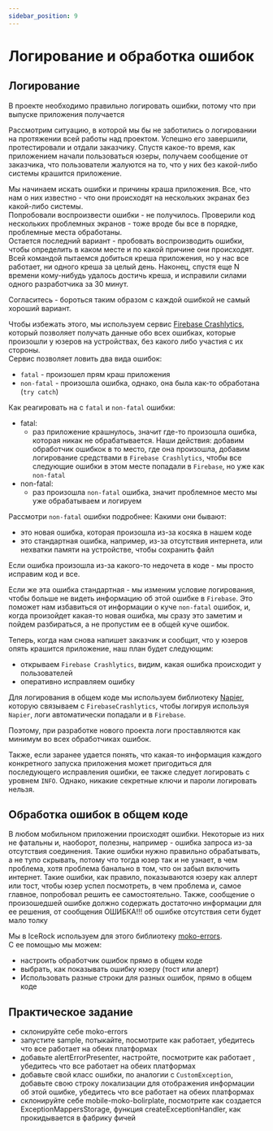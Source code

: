 ```yaml
---
sidebar_position: 9
---
```


# Логирование и обработка ошибок

## Логирование

В проекте необходимо правильно логировать ошибки, потому что при выпуске приложения получается

Рассмотрим ситуацию, в которой мы бы не заботились о логировании на протяжении всей работы над проектом. Успешно его завершили, протестировали и отдали заказчику.
Спустя какое-то время, как приложением начали пользоваться юзеры, получаем сообщение от заказчика, что пользователи жалуются на то, что у них без какой-либо системы крашится приложение.

Мы начинаем искать ошибки и причины краша приложения. Все, что нам о них известно - что они происходят на нескольких экранах без какой-либо системы.  
Попробовали воспроизвести ошибки - не получилось. Проверили код нескольких проблемных экранов - тоже вроде бы все в порядке, проблемные места обработаны.  
Остается последний вариант - пробовать воспроизводить ошибки, чтобы определить в каком месте и по какой причине они происходят. Всей командой пытаемся добиться креша приложения, но у нас все работает, ни одного креша за целый день.
Наконец, спустя еще N времени кому-нибудь удалось достичь креша, и исправили силами одного разработчика за 30 минут.  

Согласитесь - бороться таким образом с каждой ошибкой не самый хороший вариант. 

Чтобы избежать этого, мы используем сервис [Firebase Crashlytics](https://firebase.google.com/docs/crashlytics), который позволяет получать данные обо всех ошибках, которые произошли у юзеров на устройствах, без какого либо участия с их стороны.  
Сервис позволяет ловить два вида ошибок:
  - `fatal` - произошел прям краш приложения
  - `non-fatal` - произошла ошибка, однако, она была как-то обработана (`try catch`)

Как реагировать на с `fatal` и `non-fatal` ошибки:
- fatal:
  - раз приложение крашнулось, значит где-то произошла ошибка, которая никак не обрабатывается. Наши действия: добавим обработчик ошибкок в то место, где она произошла, добавим логирование средствами в `Firebase Crashlytics`, чтобы все следующие ошибки в этом месте попадали в `Firebase`, но уже как `non-fatal`
- non-fatal:
  - раз произошла `non-fatal` ошибка, значит проблемное место мы уже обрабатываем и логируем
  
Рассмотри `non-fatal` ошибки подробнее:
Какими они бывают:
  - это новая ошибка, которая произошла из-за косяка в нашем коде
  - это стандартная ошибка, например, из-за отсутствия интернета, или нехватки памяти на устройстве, чтобы сохранить файл

Если ошибка произошла из-за какого-то недочета в коде - мы просто исправим код и все.  

Если же эта ошибка стандартная - мы изменим условие логирования, чтобы больше не видеть информацию об этой ошибке в `Firebase`. Это поможет нам избавиться от информации о куче `non-fatal` ошибок, и, когда произойдет какая-то новая ошибка, мы сразу это заметим и пойдем разбираться, а не пропустим ее в общей куче ошибок.

Теперь, когда нам снова напишет заказчик и сообщит, что у юзеров опять крашится приложение, наш план будет следующим:
- открываем `Firebase Crashlytics`, видим, какая ошибка происходит у пользователей
- оперативно исправляем ошибку

Для логирования в общем коде мы используем библиотеку [Napier](https://github.com/AAkira/Napier), которую связываем с `FirebaseCrashlytics`, чтобы логируя используя `Napier`, логи автоматически попадали и в `Firebase`.

Поэтому, при разработке нового проекта логи проставляются как минимум во всех обработчиках ошибок.

Также, если заранее удается понять, что какая-то информация каждого конкретного запуска приложения может пригодиться для последующего исправления ошибки, ее также следует логировать с уровнем `INFO`. Однако, никакие секретные ключи и пароли логировать нельзя.


## Обработка ошибок в общем коде

В любом мобильном приложении происходят ошибки. 
Некоторые из них не фатальны и, наоборот, полезны, например - ошибка запроса из-за отсутствия соединения. Такие ошибки нужно правильно обрабатывать, а не тупо скрывать, потому что тогда юзер так и не узнает, в чем проблема, хотя проблема банально в том, что он забыл включить интернет. 
Такие ошибки, как правило, показываются юзеру как аллерт или тост, чтобы юзер успел посмотреть, в чем проблема и, самое главное, попробовал решить ее самостоятельно. 
Также, сообщение о произошедшей ошибке должно содержать достаточно информации для ее решения, от сообщения ОШИБКА!!! об ошибке отсутствия сети будет мало толку

Мы в IceRock используем для этого библиотеку [moko-errors](https://github.com/icerockdev/moko-errors).  
С ее помощью мы можем:
- настроить обработчик ошибок прямо в общем коде
- выбрать, как показывать ошибку юзеру (тост или алерт)
- Использовать разные строки для разных ошибок, прямо в общем коде

## Практическое задание

- склонируйте себе moko-errors
- запустите sample, потыкайте, посмотрите как работает, убедитесь что все работает на обеих платформах
- добавьте alertErrorPresenter, настройте, посмотрите как работает , убедитесь что все работает на обеих платформах
- добавьте свой класс ошибки, по аналогии с `CustomException`, добавьте свою строку локализации для отображения информации об этой ошибке, убедитесь что все работает на обеих платформах
- склонируйте себе mobile-moko-bolirplate, посмотрите как создается ExceptionMappersStorage, функция createExceptionHandler, как прокидывается в фабрику фичей
